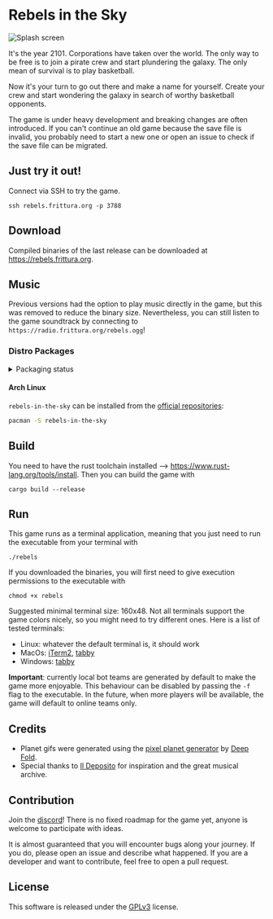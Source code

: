 # Rebels in the Sky

![Splash screen](demo/demo.gif)

It's the year 2101. Corporations have taken over the world.
The only way to be free is to join a pirate crew and start plundering the galaxy. The only mean of survival is to play basketball.

Now it's your turn to go out there and make a name for yourself. Create your crew and start wondering the galaxy in search of worthy basketball opponents.

The game is under heavy development and breaking changes are often introduced. If you can't continue an old game because the save file is invalid, you probably need to start a new one or open an issue to check if the save file can be migrated.

## Just try it out!

Connect via SSH to try the game.

`ssh rebels.frittura.org -p 3788`

## Download

Compiled binaries of the last release can be downloaded at https://rebels.frittura.org.

## Music

Previous versions had the option to play music directly in the game, but this was removed to reduce the binary size. Nevertheless, you can still listen to the game soundtrack by connecting to `https://radio.frittura.org/rebels.ogg`!

### Distro Packages

<details>
  <summary>Packaging status</summary>

[![Packaging status](https://repology.org/badge/vertical-allrepos/rebels-in-the-sky.svg)](https://repology.org/project/rebels-in-the-sky/versions)

</details>

#### Arch Linux

`rebels-in-the-sky` can be installed from the [official repositories](https://archlinux.org/packages/extra/x86_64/rebels-in-the-sky/):

```sh
pacman -S rebels-in-the-sky
```

## Build

You need to have the rust toolchain installed --> https://www.rust-lang.org/tools/install. Then you can build the game with

`cargo build --release`

## Run

This game runs as a terminal application, meaning that you just need to run the executable from your terminal with

`./rebels`

If you downloaded the binaries, you will first need to give execution permissions to the executable with

`chmod +x rebels`

Suggested minimal terminal size: 160x48. Not all terminals support the game colors nicely, so you might need to try different ones. Here is a list of tested terminals:

-   Linux: whatever the default terminal is, it should work
-   MacOs: [iTerm2](https://iterm2.com/), [tabby](https://tabby.sh/)
-   Windows: [tabby](https://tabby.sh/)

**Important**: currently local bot teams are generated by default to make the game more enjoyable. This behaviour can be disabled by passing the `-f` flag to the executable. In the future, when more players will be available, the game will default to online teams only.

## Credits

-   Planet gifs were generated using the [pixel planet generator](https://deep-fold.itch.io/pixel-planet-generator) by [Deep Fold](https://deep-fold.itch.io/).
-   Special thanks to [Il Deposito](https://www.ildeposito.org) for inspiration and the great musical archive.

## Contribution

Join the [discord](https://discord.gg/ebjp33UrrV)! There is no fixed roadmap for the game yet, anyone is welcome to participate with ideas.

It is almost guaranteed that you will encounter bugs along your journey. If you do, please open an issue and describe what happened. If you are a developer and want to contribute, feel free to open a pull request.

## License

This software is released under the [GPLv3](https://www.gnu.org/licenses/gpl-3.0.en.html) license.
